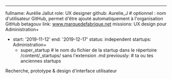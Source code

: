 ---
fullname: Aurélie Jallut
role: UX designer
github: Aurelie_J # optionnel : nom d'utilisateur GitHub, permet d'être ajouté automatiquement à l'organisation GitHub betagouv
link: www.marquedefabrique.net
missions: UX design pour Administration+
  - start: '2019-11-12'
    end: '2019-12-17' 
    status: independent
    startups: Administration+
    - super_startup # le nom du fichier de la startup dans le répertoire /content/_startups/ sans l'extension .md
previously: # ta ou tes anciennes startups
 
Recherche, prototype & design d'interface utilisateur
